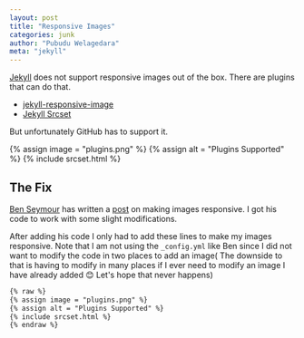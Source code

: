```yaml
---
layout: post
title: "Responsive Images"
categories: junk
author: "Pubudu Welagedara"
meta: "jekyll"
---
```


[Jekyll][jekyll] does not support responsive images out of the box. There are plugins that can do that. 

- [jekyll-responsive-image][plugin-one]
- [Jekyll Srcset][plugin-two]

But unfortunately GitHub has to support it.

{% assign image = "plugins.png" %}
{% assign alt = "Plugins Supported" %}
{% include srcset.html %}

## The Fix 

[Ben Seymour][ben] has written a [post][post] on making images responsive. I got his code to work with some slight modifications. 

After adding his code I only had to add these lines to make my images responsive. Note that I am not using the `_config.yml` like Ben since I did not want to modify the code in two places to add an image( The downside to that is having to modify in many places if I ever need to modify an image I have already added :blush: Let's hope that never happens)


```md
{% raw %}
{% assign image = "plugins.png" %}
{% assign alt = "Plugins Supported" %}
{% include srcset.html %}
{% endraw %}
```

[jekyll]: http://jekyllrb.com
[documentation]: https://jekyllrb.com/docs/posts/
[plugins]: https://help.github.com/articles/adding-jekyll-plugins-to-a-github-pages-site/
[plugin-one]: https://github.com/wildlyinaccurate/jekyll-responsive-image
[plugin-two]: https://github.com/netlify/jekyll-srcset
[ben]: https://benseymour.com/
[post]: https://benseymour.com/2017/03/02/Responsive-Images-in-Jekyll-without-a-plugin